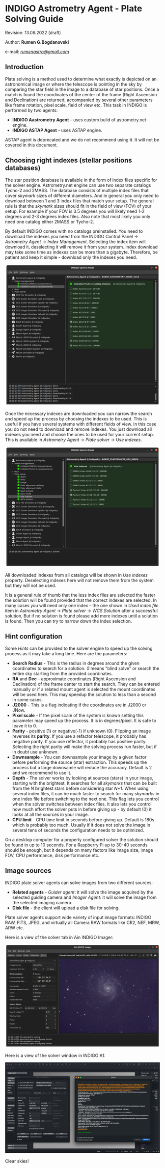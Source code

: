 # INDIGO Astrometry Agent - Plate Solving Guide

Revision: 13.06.2022 (draft)

Author: **Rumen G.Bogdanovski**

e-mail: *rumenastro@gmail.com*

## Introduction

Plate solving is a method used to determine what exactly is depicted on an astronomical image or where the telescope is pointing in the sky by comparing the star field in the image to a database of star positions. Once a match is found the coordinates of the center of the frame (Right Ascension and Declination) are returned, accompanied by several other parameters like frame rotation, pixel scale, field of view etc. This task in INDIGO is performed by two agents:
- **INDIGO Aastrometry Agent** - uses custom build of astrometry.net engine.
- **INDIGO ASTAP Agent** - uses ASTAP engine.

ASTAP agent is deprecated and we do not recommend using it. It will not be covered in this document.

## Choosing right indexes (stellar positions databases)
The star position database is available in the form of index files specific for the solver engine. Astrometry.net engine can use two separate catalogs Tycho-2 and 2MASS.
The database consists of multiple index files that cover *skymark* sizes of different diameters. And in general you only need to download between 1 and 3 index files that match your setup. The general rule is that the *skymark* sizes should fit in the field of view (FOV) of your setup. For example if your FOV is 3.5 degrees you will likely need 1-2 degrees and 2-3 degrees index files. Also note that most likely you only need one catalog either 2MASS or Tycho-2.

By default INDIGO comes with no catalogs preinstalled. You need to download the indexes you need from the INDIGO Control Panel -> *Astrometry Agent* -> *Index Management*. Selecting the index item will download it, deselecting it will remove it from your system. Index download may take some time as indexes can be more than a gigabyte. Therefore, be patient and keep it simple - download only the indexes you need.

![](PLATE_SOLVING/Tycho-2.png)

Once the necessary indexes are downloaded you can narrow the search and speed up the process by choosing the indexes to be used. This is useful if you have several systems with different fields of view. In this case you do not need to download and remove indexes. You just download all indexes you need and choose the ones to be used for your current setup. This is available in *Astrometry Agent* -> *Plate solver* -> *Use indexes*.

![](PLATE_SOLVING/Use_index.png)

All downloaded indexes from all catalogs will be shown in *Use indexes* property. Deselecting indexes here will not remove them from the system but they will not be used.

It is a general rule of thumb that the less index files are selected the faster the solution will be found provided that the correct indexes are selected. In many cases you will need only one index - the one shown in *Used index file* item in *Astrometry Agent* -> *Plate solver* -> *WCS Solution* after a successful solution, But if no solution is found please add more indexes until a solution is found. Then you can try to narrow down the index selection.

## Hint configuration
Some *Hints* can be provided to the solver engine to speed up the solving process as it may take a long time. Here are the parameters:
- **Search Radius** - This is the radius in degrees around the given coordinates to search for a solution. *0* means "blind solve" or search the entire sky starting from the provided coordinates.
- **RA** and **Dec** - approximate coordinates (Right Ascension and Declination) of the frame center to start the search. They can be entered manually or if a related mount agent is selected the mount coordinates will be used here. This may speedup the solution to less than a second in some cases.
- **J2000** - This is a flag indicating if the coordinates are in J2000 or JNow.
- **Pixel scale** - If the pixel scale of the system is known setting this parameter may speed up the process. It is in degrees/pixel. It is safe to leave it to 0.
- **Parity** - positive (1) or negative(-1) if unknown (0). Flipping an image reverses its **parity**. If you use a refactor telescope, it probably has negative parity. If you use reflector, it probably has positive parity. Selecting the right parity will make the solving process run faster, but if in doubt use unknown.
- **Downsample** - You can downsample your image by a given factor before performing the source (star) extraction. This speeds up the process but a large downsamle will reduce the accuracy. Default is 2 and we recommend to use it.
- **Depth** - The solver works by looking at sources (stars) in your image, starting with the brightest. It searches for all *skymarks* that can be built from the *N* brightest stars before considering star *N+1*. When using several index files, it can be much faster to search for many *skymarks* in one index file before switching to the next one. This flag lets you control when the solver switches between index files. It also lets you control how much effort the solver puts in before giving up - by default (0) it looks at all the sources in your image.
- **CPU limit** - CPU time limit in seconds before giving up. Default is 180s which is probably too much. Usually if it does not solve the image in several tens of seconds the configuration needs to be optimized.

On a desktop computer for a properly configured solver the solution should be found in up to 10 seconds. For a Raspberry Pi up to 30-40 seconds should be enough, but it depends on many factors like image size, image FOV, CPU performance, disk performance etc.

## Image sources
INDIGO plate solver agents can solve images from two different sources:
- **Related agents** - *Guider agent*: it will solve the image acquired by the selected guiding camera and *Imager Agent*: it will solve the image from the selected imaging camera.
- **Disk file** - the client will upload a disk file for solving.

Plate solver agents support wide variety of input image formats: INDIGO RAW, FITS, JPEG, and virtually all Camera RAW formats like CR2, NEF, MRW, ARW etc.

Here is a view of the solver tab in Ain INDIGO Imager:

![](PLATE_SOLVING/M101_solved.png)

Here is a view of the solver window in INDIGO A1:

![](PLATE_SOLVING/A1_screenshot.png)

Clear skies!  
